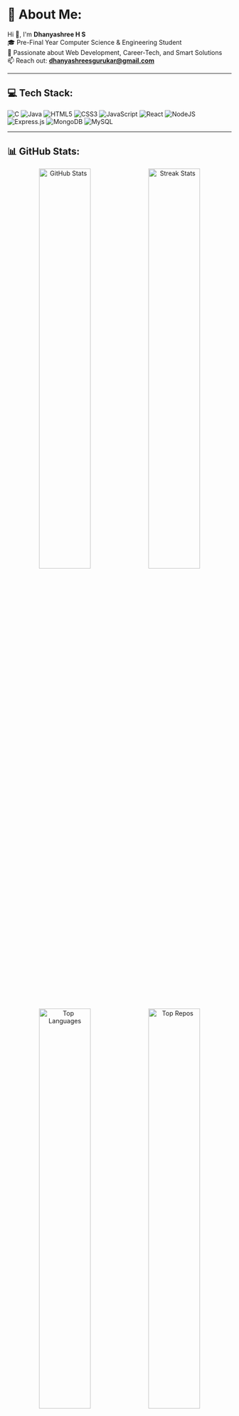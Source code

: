 # 💫 About Me:
Hi 👋, I'm **Dhanyashree H S**  
🎓 Pre-Final Year Computer Science & Engineering Student  
🌟 Passionate about Web Development, Career-Tech, and Smart Solutions  
📫 Reach out: **dhanyashreesgurukar@gmail.com**

---

## 💻 Tech Stack:
![C](https://img.shields.io/badge/c-%2300599C.svg?style=flat-square&logo=c&logoColor=white)
![Java](https://img.shields.io/badge/Java-ED8B00?style=flat-square&logo=java&logoColor=white)
![HTML5](https://img.shields.io/badge/html5-E34F26?style=flat-square&logo=html5&logoColor=white)
![CSS3](https://img.shields.io/badge/css3-1572B6?style=flat-square&logo=css3&logoColor=white)
![JavaScript](https://img.shields.io/badge/javascript-F7DF1E?style=flat-square&logo=javascript&logoColor=black)
![React](https://img.shields.io/badge/react-20232A?style=flat-square&logo=react&logoColor=61DAFB)
![NodeJS](https://img.shields.io/badge/node.js-339933?style=flat-square&logo=nodedotjs&logoColor=white)
![Express.js](https://img.shields.io/badge/express.js-404D59?style=flat-square)
![MongoDB](https://img.shields.io/badge/MongoDB-4EA94B?style=flat-square&logo=mongodb&logoColor=white)
![MySQL](https://img.shields.io/badge/mysql-4479A1?style=flat-square&logo=mysql&logoColor=white)

---

## 📊 GitHub Stats:
<p align="center">
  <img src="https://github-readme-stats.vercel.app/api?username=dhanyashree-gurukar&show_icons=true&theme=tokyonight&hide_border=false&count_private=true" alt="GitHub Stats" width="48%" />
  <img src="https://github-readme-streak-stats.herokuapp.com?user=dhanyashree-gurukar&theme=tokyonight&hide_border=false" alt="Streak Stats" width="48%" />
</p>

<p align="center">
  <img src="https://github-readme-stats.vercel.app/api/top-langs/?username=dhanyashree-gurukar&layout=compact&theme=tokyonight&hide_border=false" alt="Top Languages" width="48%" />
  <img src="https://github-contributor-stats.vercel.app/api?username=dhanyashree-gurukar&limit=5&theme=tokyonight&combine_all_yearly_contributions=true" alt="Top Repos" width="48%" />
</p>

---

## 🌐 Let's Connect!
[![Gmail](https://img.shields.io/badge/Gmail-D14836?style=flat-square&logo=gmail&logoColor=white)](mailto:dhanyashreesgurukar@gmail.com)

---


<!-- Designed with ❤️ using GPRM (https://gprm.itsvg.in) -->


<!--
**dhanyashree-gurukar/dhanyashree-gurukar** is a ✨ _special_ ✨ repository because its `README.md` (this file) appears on your GitHub profile.

Here are some ideas to get you started:

- 🔭 I’m currently working on ...
- 🌱 I’m currently learning ...
- 👯 I’m looking to collaborate on ...
- 🤔 I’m looking for help with ...
- 💬 Ask me about ...
- 📫 How to reach me: ...
- 😄 Pronouns: ...
- ⚡ Fun fact: ...
-->
